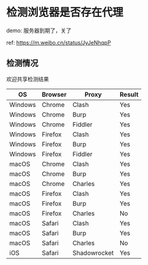 # 检测浏览器是否存在代理

demo: 服务器到期了，关了

ref: https://m.weibo.cn/status/JyJeNhqpP

## 检测情况

欢迎共享检测结果

OS|Browser|Proxy|Result
-|-|-|-
Windows|Chrome|Clash|Yes
Windows|Chrome|Burp|Yes
Windows|Chrome|Fiddler|Yes
Windows|Firefox|Clash|Yes
Windows|Firefox|Burp|Yes
Windows|Firefox|Fiddler|Yes
macOS|Chrome|Clash|Yes
macOS|Chrome|Burp|Yes
macOS|Chrome|Charles|Yes
macOS|Firefox|Clash|Yes
macOS|Firefox|Burp|Yes
macOS|Firefox|Charles|No
macOS|Safari|Clash|Yes
macOS|Safari|Burp|Yes
macOS|Safari|Charles|No
iOS|Safari|Shadowrocket|Yes
